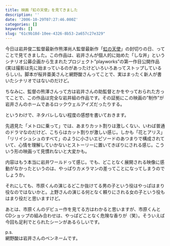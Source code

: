 ```yaml
---
title: 映画「虹の天使」を見てきました
description: ''
date: '2006-10-29T07:27:46.000Z'
categories: []
keywords: []
slug: "61c9b18d-10ee-4326-8b53-2a657c27e329"
---
```

今日は岩井俊二監督最新作熊澤尚人監督最新作「[虹の天使](http://rainbowsong.jp/)」の封切りの日、ってことで見てきました。この作品は、岩井さんが個人的に始めた「しな丼」というシナリオ公募企画から生まれたプロジェクト”playworks”の第一作目公開作品(実は撮影は先に始まっているのがあったけどいろいろあってストップしているらしい)。脚本が桜井亜美さんと網野酸さんってことで、実はまったく新人が書いたシナリオではないのだけど。

ちなみに、監督の熊澤さんって方は岩井さんの助監督とかをやっておられた方ってことで、この作品は完全な岩井組の作品です。その証拠にこの映画の”制作”が岩井さんのホームであるロックウェルアイズだったりする。

というわけで、ネタバレしない程度の感想を書いておきます。

先週見た「メトロに乗って」では、あまりカット割りは激しくない、いわば普通のドラマなのだけど、こちらはカット割りが激しい感じ。しかも「花とアリス」「リリイシュシュのすべて」のように小さいエピソードのあつまりで構成されていて、心情を理解していかないとストーリーに置いてきぼりにされる感じ。こういう形の映画って見慣れないと大変かも。

内容はもう本当に岩井ワールドって感じ。でも、どことなく展開される映像に感動がなかったというのは、やっぱりカメラマンの差ってことになってしまうのでしょうか。

それにしても、市原くんの演じるどこか抜けてる男の子という役はやっぱはまり役なのではないかと。上野さんの演じる何となく頼りにされる女の子という役もはまり役だと思いますけど。

あとは、市原くんのデビュー作を見てる方はわかると思いますが、市原くんとCDショップの組み合わせは、やっぱどことなく危険な香りが（笑）。そういえば今回も足利でとられたシーンがあるらしいです。

p.s.  
網野酸は岩井さんのペンネームです。
